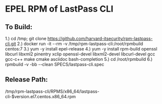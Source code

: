 # EPEL RPM of LastPass CLI

## To Build:
1.) cd /tmp; git clone https://github.com/harvard-itsecurity/rpm-lastpass-cli.git
2.) docker run -it --rm -v /tmp/rpm-lastpass-cli:/root/rpmbuild centos:7
3.) yum -y install epel-release
4.) yum -y install rpm-build openssl libcurl libxml2 pinentry xclip openssl-devel libxml2-devel libcurl-devel gcc gcc-c++ make cmake asciidoc bash-completion
5.) cd /root/rpmbuild
6.) rpmbuild -v -bb --clean SPECS/lastpass-cli.spec

## Release Path:
/tmp/rpm-lastpass-cli/RPMS/x86_64/lastpass-cli-$version.el7.centos.x86_64.rpm
